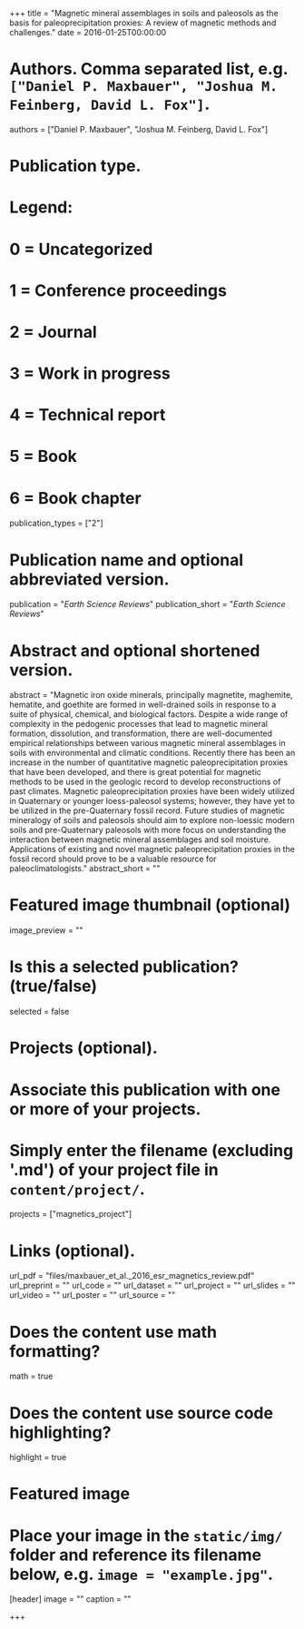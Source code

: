 +++
title = "Magnetic mineral assemblages in soils and paleosols as the basis for paleoprecipitation proxies: A review of magnetic methods and challenges."
date = 2016-01-25T00:00:00

# Authors. Comma separated list, e.g. `["Daniel P. Maxbauer", "Joshua M. Feinberg, David L. Fox"]`.
authors = ["Daniel P. Maxbauer", "Joshua M. Feinberg, David L. Fox"]

# Publication type.
# Legend:
# 0 = Uncategorized
# 1 = Conference proceedings
# 2 = Journal
# 3 = Work in progress
# 4 = Technical report
# 5 = Book
# 6 = Book chapter
publication_types = ["2"]

# Publication name and optional abbreviated version.
publication = "*Earth Science Reviews*"
publication_short = "*Earth Science Reviews*"

# Abstract and optional shortened version.
abstract = "Magnetic iron oxide minerals, principally magnetite, maghemite, hematite, and goethite are formed in well-drained soils in response to a suite of physical, chemical, and biological factors. Despite a wide range of complexity in the pedogenic processes that lead to magnetic mineral formation, dissolution, and transformation, there are well-documented empirical relationships between various magnetic mineral assemblages in soils with environmental and climatic conditions. Recently there has been an increase in the number of quantitative magnetic paleoprecipitation proxies that have been developed, and there is great potential for magnetic methods to be used in the geologic record to develop reconstructions of past climates. Magnetic paleoprecipitation proxies have been widely utilized in Quaternary or younger loess-paleosol systems; however, they have yet to be utilized in the pre-Quaternary fossil record. Future studies of magnetic mineralogy of soils and paleosols should aim to explore non-loessic modern soils and pre-Quaternary paleosols with more focus on understanding the interaction between magnetic mineral assemblages and soil moisture. Applications of existing and novel magnetic paleoprecipitation proxies in the fossil record should prove to be a valuable resource for paleoclimatologists."
abstract_short = ""

# Featured image thumbnail (optional)
image_preview = ""

# Is this a selected publication? (true/false)
selected = false

# Projects (optional).
#   Associate this publication with one or more of your projects.
#   Simply enter the filename (excluding '.md') of your project file in `content/project/`.
projects = ["magnetics_project"]

# Links (optional).
url_pdf = "files/maxbauer_et_al._2016_esr_magnetics_review.pdf"
url_preprint = ""
url_code = ""
url_dataset = ""
url_project = ""
url_slides = ""
url_video = ""
url_poster = ""
url_source = ""

# Does the content use math formatting?
math = true

# Does the content use source code highlighting?
highlight = true

# Featured image
# Place your image in the `static/img/` folder and reference its filename below, e.g. `image = "example.jpg"`.
[header]
image = ""
caption = ""

+++